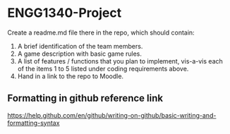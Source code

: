 # ENGG1340-Project
Create a readme.md file there in the repo, which should contain:
1. A brief identification of the team members.
2. A game description with basic game rules.
3. A list of features / functions that you plan to implement, vis-a-vis each of the items 1 to 5 listed under coding requirements above.
4. Hand in a link to the repo to Moodle.

## Formatting in github reference link
https://help.github.com/en/github/writing-on-github/basic-writing-and-formatting-syntax
